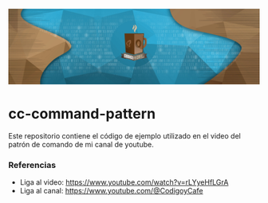 <p align="center"><a href="https://www.youtube.com/@CodigoyCafe" target="_blank"><img src="https://raw.githubusercontent.com/jorgecortesdev/jorgecortesdev/main/art/banner-codigo-y-cafe.jpg" alt="Código y Café"></a></p>

# cc-command-pattern

Este repositorio contiene el código de ejemplo utilizado en el video del patrón de comando de mi canal de youtube.

### Referencias

- Liga al video: https://www.youtube.com/watch?v=rLYyeHfLGrA
- Liga al canal: https://www.youtube.com/@CodigoyCafe

